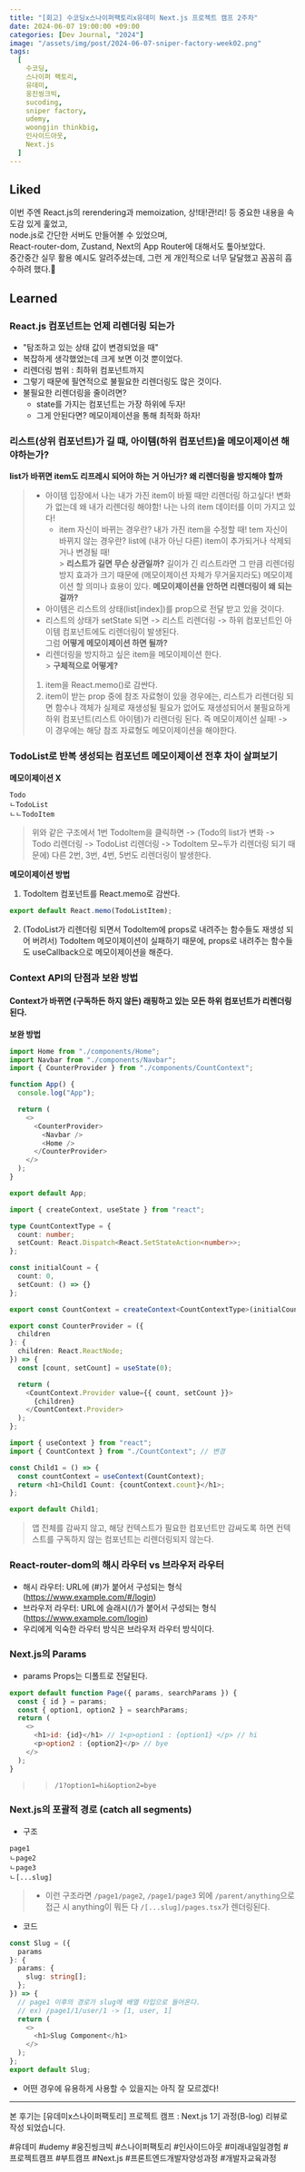 ```yaml
---
title: "[회고] 수코딩x스나이퍼팩토리x유데미 Next.js 프로젝트 캠프 2주차"
date: 2024-06-07 19:00:00 +09:00
categories: [Dev Journal, "2024"]
image: "/assets/img/post/2024-06-07-sniper-factory-week02.png"
tags:
  [
    수코딩,
    스나이퍼 팩토리,
    유데미,
    웅진씽크빅,
    sucoding,
    sniper factory,
    udemy,
    woongjin thinkbig,
    인사이드아웃,
    Next.js
  ]
---
```


## Liked

이번 주엔 React.js의 rerendering과 memoization, 상!태!관!리! 등 중요한 내용을 속도감 있게 훑었고,<br/>
node.js로 간단한 서버도 만들어볼 수 있었으며,<br/>
React-router-dom, Zustand, Next의 App Router에 대해서도 톺아보았다.<br/>
중간중간 실무 활용 예시도 알려주셨는데, 그런 게 개인적으로 너무 달달했고 꼼꼼히 흡수하려 했다.🍯<br/>

## Learned

### React.js 컴포넌트는 언제 리렌더링 되는가

- "탐조하고 있는 상태 값이 변경되었을 때"
- 복잡하게 생각했었는데 크게 보면 이것 뿐이었다.
- 리렌더링 범위 : 최하위 컴포넌트까지
- 그렇기 때문에 필연적으로 불필요한 리렌더링도 많은 것이다.
- 불필요한 리렌더링을 줄이려면?
  - state를 가지는 컴포넌트는 가장 하위에 두자!
  - 그게 안된다면? 메모이제이션을 통해 최적화 하자!

### 리스트(상위 컴포넌트)가 길 때, 아이템(하위 컴포넌트)을 메모이제이션 해야하는가?

**list가 바뀌면 item도 리프레시 되어야 하는 거 아닌가? 왜 리렌더링을 방지해야 할까**

> - 아이템 입장에서 나는 내가 가진 item이 바뀔 때만 리렌더링 하고싶다! 변화가 없는데 왜 내가 리렌더링 해야함! 나는 나의 item 데이터를 이미 가지고 있다!
>   - item 자신이 바뀌는 경우란? 내가 가진 item을 수정할 때! tem 자신이 바뀌지 않는 경우란? list에 (내가 아닌 다른) item이 추가되거나 삭제되거나 변경될 때!<br/> > **리스트가 길면 무슨 상관일까?**
>     길이가 긴 리스트라면 그 만큼 리렌더링 방지 효과가 크기 때문에 (메모이제이션 자체가 무거울지라도) 메모이제이션 할 의미나 효용이 있다.
>     **메모이제이션을 안하면 리렌더링이 왜 되는걸까?**
> - 아이템은 리스트의 상태(list[index])를 prop으로 전달 받고 있을 것이다.
> - 리스트의 상태가 setState 되면 -> 리스트 리렌더링 -> 하위 컴포넌트인 아이템 컴포넌트에도 리렌더링이 발생된다.<br/>
>   그럼 **어떻게 메모이제이션 하면 될까?**
> - 리렌더링을 방지하고 싶은 item을 메모이제이션 한다.<br/> > **구체적으로 어떻게?**
>
> 1. item을 React.memo()로 감싼다.
> 2. item이 받는 prop 중에 참조 자료형이 있을 경우에는, 리스트가 리렌더링 되면 함수나 객체가 실제로 재생성될 필요가 없어도 재생성되어서 불필요하게 하위 컴포넌트(리스트 아이템)가 리렌더링 된다. 즉 메모이제이션 실패! -> 이 경우에는 해당 참조 자료형도 메모이제이션을 해야한다.

### TodoList로 반복 생성되는 컴포넌트 메모이제이션 전후 차이 살펴보기

**메모이제이션 X**

```
Todo
ㄴTodoList
ㄴㄴTodoItem
```

> 위와 같은 구조에서 1번 TodoItem을 클릭하면 -> (Todo의 list가 변화 -> Todo 리렌더링 -> TodoList 리렌더링 -> TodoItem 모~두가 리렌더링 되기 때문에) 다른 2번, 3번, 4번, 5번도 리렌더링이 발생한다.

**메모이제이션 방법**

1. TodoItem 컴포넌트를 React.memo로 감싼다.

```ts
export default React.memo(TodoListItem);
```

2. (TodoList가 리렌더링 되면서 TodoItem에 props로 내려주는 함수들도 재생성 되어 버려서) TodoItem 메모이제이션이 실패하기 때문에, props로 내려주는 함수들도 useCallback으로 메모이제이션을 해준다.

### Context API의 단점과 보완 방법

#### Context가 바뀌면 (구독하든 하지 않든) 래핑하고 있는 모든 하위 컴포넌트가 리렌더링 된다.

**보완 방법**

```ts
import Home from "./components/Home";
import Navbar from "./components/Navbar";
import { CounterProvider } from "./components/CountContext";

function App() {
  console.log("App");

  return (
    <>
      <CounterProvider>
        <Navbar />
        <Home />
      </CounterProvider>
    </>
  );
}

export default App;
```

```ts
import { createContext, useState } from "react";

type CountContextType = {
  count: number;
  setCount: React.Dispatch<React.SetStateAction<number>>;
};

const initialCount = {
  count: 0,
  setCount: () => {}
};

export const CountContext = createContext<CountContextType>(initialCount); // 초기 값

export const CounterProvider = ({
  children
}: {
  children: React.ReactNode;
}) => {
  const [count, setCount] = useState(0);

  return (
    <CountContext.Provider value={{ count, setCount }}>
      {children}
    </CountContext.Provider>
  );
};
```

```ts
import { useContext } from "react";
import { CountContext } from "./CountContext"; // 변경

const Child1 = () => {
  const countContext = useContext(CountContext);
  return <h1>Child1 Count: {countContext.count}</h1>;
};

export default Child1;
```

> 앱 전체를 감싸지 않고, 해당 컨텍스트가 필요한 컴포넌트만 감싸도록 하면 컨텍스트를 구독하지 않는 컴포넌트는 리렌더링되지 않는다. <br>

### React-router-dom의 해시 라우터 vs 브라우저 라우터

- 해시 라우터: URL에 (#)가 붙어서 구성되는 형식(https://www.example.com/#/login)
- 브라우저 라우터: URL에 슬래시(/)가 붙어서 구성되는 형식(https://www.example.com/login)
- 우리에게 익숙한 라우터 방식은 브라우저 라우터 방식이다.

### Next.js의 Params

- params Props는 디폴트로 전달된다.

```js
export default function Page({ params, searchParams }) {
  const { id } = params;
  const { option1, option2 } = searchParams;
  return (
    <>
      <h1>id: {id}</h1> // 1<p>option1 : {option1} </p> // hi
      <p>option2 : {option2}</p> // bye
    </>
  );
}
```

> > `/1?option1=hi&option2=bye`

### Next.js의 포괄적 경로 (catch all segments)

- 구조

```
page1
ㄴpage2
ㄴpage3
ㄴ[...slug]
```

> - 이런 구조라면 `/page1/page2`, `/page1/page3` 외에 `/parent/anything`으로 접근 시 anything이 뭐든 다 `/[...slug]/pages.tsx`가 렌더링된다.

- 코드

```ts
const Slug = ({
  params
}: {
  params: {
    slug: string[];
  };
}) => {
  // page1 이후의 경로가 slug에 배열 타입으로 들어온다.
  // ex) /page1/1/user/1 -> [1, user, 1]
  return (
    <>
      <h1>Slug Component</h1>
    </>
  );
};
export default Slug;
```

- 어떤 경우에 유용하게 사용할 수 있을지는 아직 잘 모르겠다!

---

본 후기는 [유데미x스나이퍼팩토리] 프로젝트 캠프 : Next.js 1기 과정(B-log) 리뷰로 작성 되었습니다.

#유데미 #udemy #웅진씽크빅 #스나이퍼팩토리 #인사이드아웃 #미래내일일경험 #프로젝트캠프 #부트캠프 #Next.js #프론트엔드개발자양성과정 #개발자교육과정

